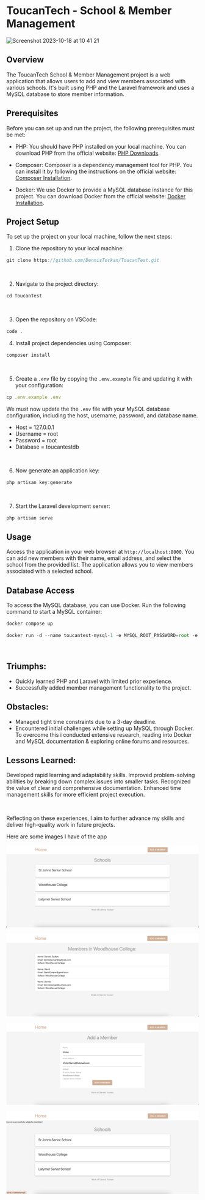 # ToucanTech - School & Member Management

![Screenshot 2023-10-18 at 10 41 21](https://github.com/DennisTockan/ToucanTest/assets/130880613/2dc468e4-b8f3-4d9b-9368-943cc77d6b0f)

## Overview

The ToucanTech School & Member Management project is a web application that allows users to add and view members associated with various schools. It's built using PHP and the Laravel framework and uses a MySQL database to store member information.

## Prerequisites

Before you can set up and run the project, the following prerequisites must be met:

- PHP: You should have PHP installed on your local machine. You can download PHP from the official website: [PHP Downloads](https://www.php.net/downloads.php).

- Composer: Composer is a dependency management tool for PHP. You can install it by following the instructions on the official website: [Composer Installation](https://getcomposer.org/download/).

- Docker: We use Docker to provide a MySQL database instance for this project. You can download Docker from the official website: [Docker Installation](https://www.docker.com/get-started/).


## Project Setup
To set up the project on your local machine, follow the next steps:

1. Clone the repository to your local machine:
```js
git clone https://github.com/DennisTockan/ToucanTest.git
```
<br>

2. Navigate to the project directory:
```js
cd ToucanTest
```
<br>

3. Open the repository on VSCode: 
```js
code .
```

4. Install project dependencies using Composer:
```js
composer install
```
<br>


5. Create a `.env` file by copying the `.env.example` file and updating it with your configuration:
```js
cp .env.example .env
```
We must now update the the `.env` file with your MySQL database configuration, including the host, username, password, and database name.
- Host = 127.0.0.1
- Username = root
- Password = root
- Database = toucantestdb

<br>

6. Now generate an application key:
```js
php artisan key:generate
```
<br>


7. Start the Laravel development server:
```js
php artisan serve
```

## Usage 

Access the application in your web browser at `http://localhost:8000`.
You can add new members with their name, email address, and select the school from the provided list.
The application allows you to view members associated with a selected school.

## Database Access

To access the MySQL database, you can use Docker. Run the following command to start a MySQL container:
```js
docker compose up
```

```js
docker run -d --name toucantest-mysql-1 -e MYSQL_ROOT_PASSWORD=root -e MYSQL_DATABASE=toucantestdb -p 3306:3306 mysql
```


<br>

## Triumphs:

- Quickly learned PHP and Laravel with limited prior experience.
- Successfully added member management functionality to the project.



## Obstacles:

- Managed tight time constraints due to a 3-day deadline.
- Encountered initial challenges while setting up MySQL through Docker. To overcome this i conducted extensive research, reading into Docker and MySQL documentation & exploring online forums and resources.

## Lessons Learned:

Developed rapid learning and adaptability skills.
Improved problem-solving abilities by breaking down complex issues into smaller tasks.
Recognized the value of clear and comprehensive documentation.
Enhanced time management skills for more efficient project execution.

<br>

Reflecting on these experiences, I aim to further advance my skills and deliver high-quality work in future projects.


Here are some images I have of the app

![Alt text](<Screenshot 2023-10-18 at 15.12.20.png>)

![Alt text](<Screenshot 2023-10-18 at 15.12.38.png>)

![Alt text](<Screenshot 2023-10-18 at 15.13.24.png>)

![Alt text](<Screenshot 2023-10-18 at 15.14.36.png>)

